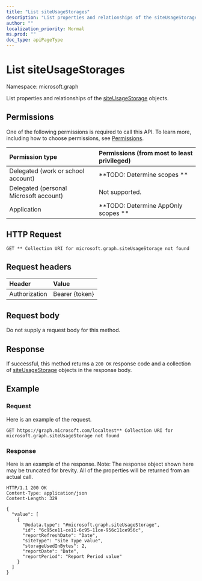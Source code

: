 ```yaml
---
title: "List siteUsageStorages"
description: "List properties and relationships of the siteUsageStorage objects."
author: ""
localization_priority: Normal
ms.prod: ""
doc_type: apiPageType
---
```


# List siteUsageStorages

Namespace: microsoft.graph

List properties and relationships of the [siteUsageStorage](../resources/siteusagestorage.md) objects.

## Permissions
One of the following permissions is required to call this API. To learn more, including how to choose permissions, see [Permissions](/concepts/permissions-reference.md).

|Permission type|Permissions (from most to least privileged)|
|:---|:---|
|Delegated (work or school account)|**TODO: Determine scopes **|
|Delegated (personal Microsoft account)|Not supported.|
|Application|**TODO: Determine AppOnly scopes **|

## HTTP Request
<!-- {
  "blockType": "ignored"
}
-->
``` http
GET ** Collection URI for microsoft.graph.siteUsageStorage not found
```

## Request headers
|Header|Value|
|:---|:---|
|Authorization|Bearer {token}|

## Request body
Do not supply a request body for this method.

## Response
If successful, this method returns a `200 OK` response code and a collection of [siteUsageStorage](../resources/siteusagestorage.md) objects in the response body.

## Example

### Request
Here is an example of the request.
<!-- {
  "blockType": "request",
  "name": "get_siteusagestorage"
}
-->
``` http
GET https://graph.microsoft.com/localtest** Collection URI for microsoft.graph.siteUsageStorage not found
```

### Response
Here is an example of the response. Note: The response object shown here may be truncated for brevity. All of the properties will be returned from an actual call.
<!-- {
  "blockType": "response",
  "truncated": true,
  "@odata.type": "collection(microsoft.graph.siteusagestorage)"
}
-->
``` http
HTTP/1.1 200 OK
Content-Type: application/json
Content-Length: 329

{
  "value": [
    {
      "@odata.type": "#microsoft.graph.siteUsageStorage",
      "id": "6c95ce11-ce11-6c95-11ce-956c11ce956c",
      "reportRefreshDate": "Date",
      "siteType": "Site Type value",
      "storageUsedInBytes": 2,
      "reportDate": "Date",
      "reportPeriod": "Report Period value"
    }
  ]
}
```


